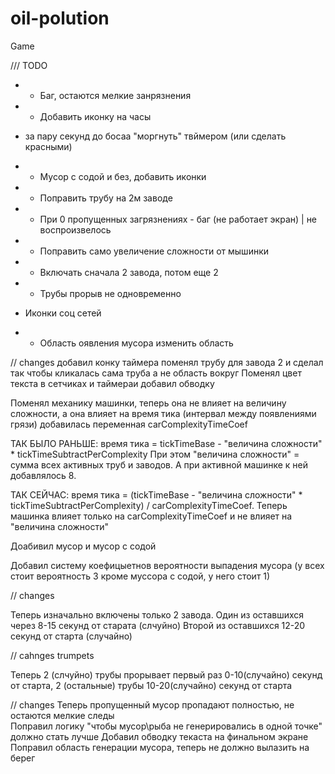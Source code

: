 # oil-polution
Game


/// TODO
+ - Баг, остаются мелкие занрязнения 
+ - Добавить иконку на часы 
- за пару секунд до босаа "моргнуть" твймером (или сделать красными)
+ - Мусор с содой и без, добавить иконки
+ - Поправить трубу на 2м заводе 
+ - При 0 пропущенных загрязнениях - баг (не работает экран) | не воспроизвелось
+ - Поправить само увеличение сложности от мышинки
+ - Включать сначала 2 завода, потом еще 2
+ - Трубы прорыв не одновременно
- Иконки соц сетей 
+ - Область оявления мусора изменить область 

// changes 
добавил конку таймера
поменял трубу для завода 2 и сделал так чтобы кликалась сама труба а не область вокруг
Поменял цвет текста в сетчиках и таймераи добавил обводку


Поменял механику машинки, теперь она не влияет на величину сложности, а она влияет на время тика (интервал между появлениями грязи)
добавилась переменная carComplexityTimeCoef

ТАК БЫЛО РАНЬШЕ: время тика = tickTimeBase - "величина сложности" * tickTimeSubtractPerComplexity
При этом "величина сложности" = сумма всех активных труб и заводов. А при активной машинке к ней добавлялось 8.

ТАК СЕЙЧАС: время тика = (tickTimeBase - "величина сложности" * tickTimeSubtractPerComplexity) / carComplexityTimeCoef.
Теперь машинка влияет только на carComplexityTimeCoef и не влияет на "величина сложности"

Доабивил мусор и мусор с содой

Добавил систему коефицыетнов вероятности выпадения мусора (у всех стоит вероятность 3 кроме муссора с содой, у него стоит 1) 

// changes

Теперь изначально включены только 2 завода. 
Один из оставшихся через 8-15 секунд от старата (слчуйно) 
Второй из оставшихся 12-20 секунд от старта (случайно)


// cahnges trumpets

Теперь 2 (слчуйно) трубы прорывает первый раз 0-10(случайно) секунд от старта,
        2 (остальные) трубы 10-20(случайно) секунд от старта 

// changes 
Теперь пропущенный мусор пропадают полностью, не остаются мелкие следы  
Поправил логику "чтобы мусор\рыба не генерировались в одной точке" должно стать лучше 
Добавил обводку текаста на финальном экране 
Поправил область генерации мусора, теперь не должно вылазить на берег